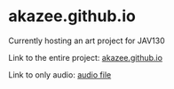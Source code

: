 # akazee.github.io

Currently hosting an art project for JAV130

Link to the entire project: [akazee.github.io](https://akazee.github.io/)

Link to only audio: [audio file](https://drive.google.com/file/d/1q0roF6EcRQjo4PmeFNnuPP-xkYGOI4CC/view?usp=sharing)
